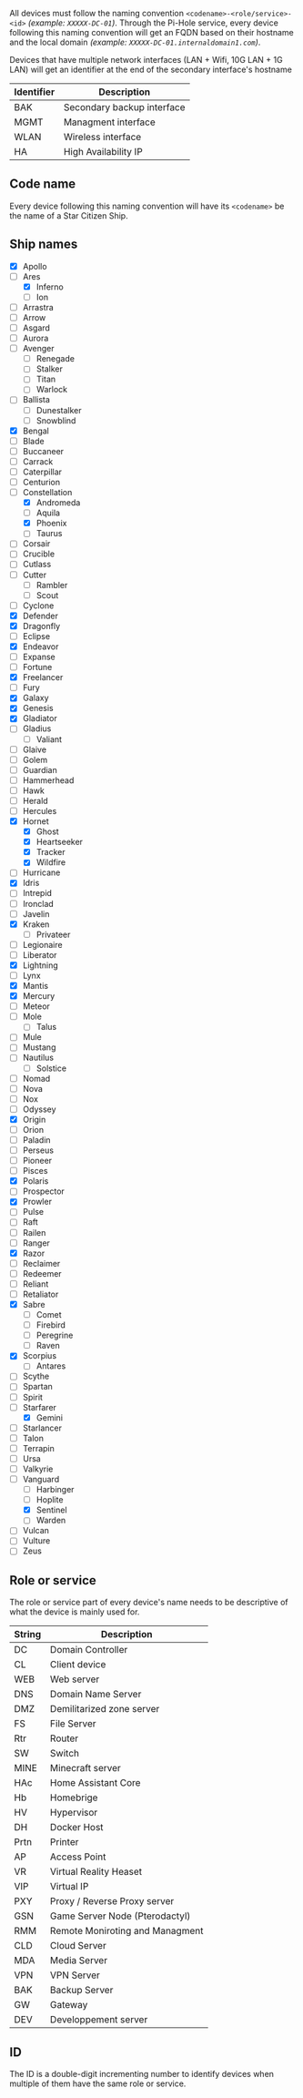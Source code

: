 All devices must follow the naming convention `<codename>-<role/service>-<id>` _(example: `XXXXX-DC-01`)_. Through the Pi-Hole service, every device following this naming convention will get an FQDN based on their hostname and the local domain _(example: `XXXXX-DC-01.internaldomain1.com`)_.

Devices that have multiple network interfaces (LAN + Wifi, 10G LAN + 1G LAN) will get an identifier at the end of the secondary interface's hostname

| Identifier | Description                    |
| ---------- | ------------------------------ |
| BAK        | Secondary backup interface     |
| MGMT       | Managment interface            |
| WLAN       | Wireless interface             |
| HA         | High Availability IP           |

## Code name
Every device following this naming convention will have its `<codename>` be the name of a Star Citizen Ship.

## Ship names
- [x] Apollo
- [ ] Ares
    - [x] Inferno
    - [ ] Ion
- [ ] Arrastra
- [ ] Arrow
- [ ] Asgard
- [ ] Aurora
- [ ] Avenger
    - [ ] Renegade
    - [ ] Stalker
    - [ ] Titan
    - [ ] Warlock
- [ ] Ballista
    - [ ] Dunestalker
    - [ ] Snowblind
- [x] Bengal
- [ ] Blade
- [ ] Buccaneer
- [ ] Carrack
- [ ] Caterpillar
- [ ] Centurion
- [ ] Constellation
    - [x] Andromeda
    - [ ] Aquila
    - [x] Phoenix
    - [ ] Taurus
- [ ] Corsair
- [ ] Crucible
- [ ] Cutlass
- [ ] Cutter
    - [ ] Rambler
    - [ ] Scout
- [ ] Cyclone
- [x] Defender
- [x] Dragonfly
- [ ] Eclipse
- [x] Endeavor
- [ ] Expanse
- [ ] Fortune
- [x] Freelancer
- [ ] Fury
- [x] Galaxy
- [x] Genesis
- [x] Gladiator
- [ ] Gladius
  - [ ] Valiant
- [ ] Glaive
- [ ] Golem
- [ ] Guardian
- [ ] Hammerhead
- [ ] Hawk
- [ ] Herald
- [ ] Hercules
- [x] Hornet
    - [x] Ghost
    - [x] Heartseeker
    - [x] Tracker
    - [x] Wildfire
- [ ] Hurricane
- [x] Idris
- [ ] Intrepid
- [ ] Ironclad
- [ ] Javelin
- [x] Kraken
    - [ ] Privateer
- [ ] Legionaire
- [ ] Liberator
- [x] Lightning
- [ ] Lynx
- [x] Mantis
- [x] Mercury
- [ ] Meteor
- [ ] Mole
    - [ ]  Talus
- [ ] Mule
- [ ] Mustang
- [ ] Nautilus
    - [ ] Solstice
- [ ] Nomad
- [ ] Nova
- [ ] Nox
- [ ] Odyssey
- [x] Origin
- [ ] Orion
- [ ] Paladin
- [ ] Perseus
- [ ] Pioneer
- [ ] Pisces
- [x] Polaris
- [ ] Prospector
- [x] Prowler
- [ ] Pulse
- [ ] Raft
- [ ] Railen
- [ ] Ranger
- [x] Razor
- [ ] Reclaimer
- [ ] Redeemer
- [ ] Reliant
- [ ] Retaliator
- [x] Sabre
    - [ ] Comet
    - [ ] Firebird
    - [ ] Peregrine
    - [ ] Raven
- [x] Scorpius
    - [ ] Antares
- [ ] Scythe
- [ ] Spartan
- [ ] Spirit
- [ ] Starfarer
    - [x] Gemini
- [ ] Starlancer
- [ ] Talon
- [ ] Terrapin
- [ ] Ursa
- [ ] Valkyrie
- [ ] Vanguard
    - [ ] Harbinger
    - [ ] Hoplite
    - [x] Sentinel
    - [ ] Warden
- [ ] Vulcan
- [ ] Vulture
- [ ] Zeus

## Role or service
The role or service part of every device's name needs to be descriptive of what the device is mainly used for.

| String | Description                     |
| ------ | ------------------------------- |
| DC     | Domain Controller               |
| CL     | Client device                   |
| WEB    | Web server                      |
| DNS    | Domain Name Server              |
| DMZ    | Demilitarized zone server       |
| FS     | File Server                     |
| Rtr    | Router                          |
| SW     | Switch                          |
| MINE   | Minecraft server                |
| HAc    | Home Assistant Core             |
| Hb     | Homebrige                       |
| HV     | Hypervisor                      |
| DH     | Docker Host                     |
| Prtn   | Printer                         |
| AP     | Access Point                    |
| VR     | Virtual Reality Heaset          |
| VIP    | Virtual IP                      |
| PXY    | Proxy / Reverse Proxy server    |
| GSN    | Game Server Node (Pterodactyl)  |
| RMM    | Remote Moniroting and Managment |
| CLD    | Cloud Server                    |
| MDA    | Media Server                    |
| VPN    | VPN Server                      |
| BAK    | Backup Server                   |
| GW     | Gateway                         |
| DEV    | Developpement server            |

## ID
The ID is a double-digit incrementing number to identify devices when multiple of them have the same role or service.
